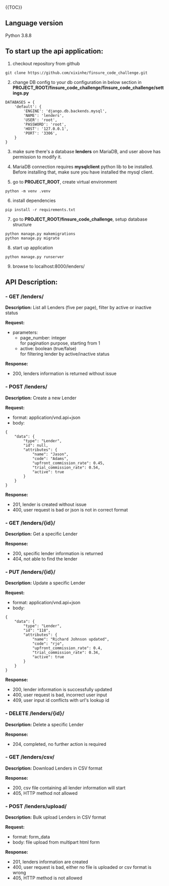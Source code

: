 {{TOC}}

## Language version  
Python 3.8.8

## To start up the api application:

1. checkout repository from github  
```
git clone https://github.com/xixinhe/finsure_code_challenge.git
```  
  
2. change DB config to your db configuration in below section in __PROJECT_ROOT/finsure_code_challenge/finsure_code_challenge/settings.py__  
```
DATABASES = {
    'default': {
        'ENGINE': 'django.db.backends.mysql',
        'NAME': 'lenders',
        'USER': 'root',
        'PASSWORD': 'root',
        'HOST': '127.0.0.1',
        'PORT': '3306',
    }
}
```  
  
3. make sure there's a database __lenders__ on MariaDB, and user above has permission to modify it.
  
4. MariaDB connection requires __mysqlclient__ python lib to be installed. Before installing that, make sure you have installed the mysql client.  
  
5. go to __PROJECT_ROOT__, create virtual environment  
```
python -m venv .venv
```  

6. install dependencies  
```
pip install -r requirements.txt
```   

7. go to __PROJECT_ROOT/finsure_code_challenge__, setup database structure  
```
python manage.py makemigrations
python manage.py migrate
```  

8. start up application  
```
python manage.py runserver
```  

9. browse to localhost:8000/lenders/  
  
## API Description:

### - GET /lenders/
**Description:** List all Lenders (five per page), filter by active or inactive status  
  
**Request:**
- parameters:  
  - page_number: integer  
    for pagination purpose, starting from 1  
  - active: boolean (true/false)  
    for filtering lender by active/inactive status  
  
**Response:**  
  - 200, lenders information is returned without issue
  
### - POST /lenders/
**Description:** Create a new Lender  
  
**Request:**  
- format: application/vnd.api+json  
- body:  
```
{
    "data": {
        "type": "Lender",
        "id": null,
        "attributes": {
            "name": "Jason",
            "code": "Adams",
            "upfront_commission_rate": 0.45,
            "trial_commission_rate": 0.54,
            "active": true
        }
    }
}
```  
  
**Response:**   
  - 201, lender is created without issue  
  - 400, user request is bad or json is not in correct format  
  
### - GET /lenders/{id}/  
**Description:** Get a specific Lender  
  
**Response:**  
  - 200, specific lender information is returned  
  - 404, not able to find the lender  
  
### - PUT /lenders/{id}/  
**Description:** Update a specific Lender
  
**Request:**  
- format: application/vnd.api+json  
- body:  
```
{
    "data": {
        "type": "Lender",
        "id": "118",
        "attributes": {
            "name": "Richard Johnson updated",
            "code": "rjo",
            "upfront_commission_rate": 0.4,
            "trial_commission_rate": 0.34,
            "active": true
        }
    }
}
``` 
  
**Response:**  
  - 200, lender information is successfully updated  
  - 400, user request is bad, incorrect user input  
  - 409, user input id conflicts with url's lookup id  
  
### - DELETE /lenders/{id}/  
**Description:** Delete a specific Lender  
  
**Response:**  
  - 204, completed, no further action is required  
  
### - GET /lenders/csv/  
**Description:** Download Lenders in CSV format  
  
**Response:**  
  - 200, csv file containing all lender information will start  
  - 405, HTTP method not allowed

### - POST /lenders/upload/  
**Description:** Bulk upload Lenders in CSV format  
  
**Request:**  
- format: form_data  
- body: file upload from multipart html form  
  
**Response:**  
  - 201, lenders information are created
  - 400, user request is bad, either no file is uploaded or csv format is wrong
  - 405, HTTP method is not allowed
